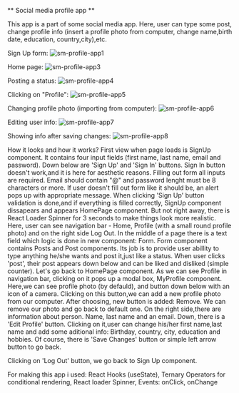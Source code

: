 ** Social media profile app **

This app is a part of some social media app. Here, user can type some post, change profile info (insert a profile photo from computer, change name,birth date, education, country,city),etc.

Sign Up form:
![sm-profile-app1](https://user-images.githubusercontent.com/85742865/133528821-878283ca-dde5-44bb-a2ef-c2c5c1e3e98c.png)

Home page:
![sm-profile-app3](https://user-images.githubusercontent.com/85742865/133528949-ace09f40-918a-451f-bbe2-04afec8e5b1b.png)

Posting a status:
![sm-profile-app4](https://user-images.githubusercontent.com/85742865/133528952-44cb26c4-c129-4934-8f71-4ab6adc58f30.png)

Clicking on "Profile":
![sm-profile-app5](https://user-images.githubusercontent.com/85742865/133529011-1a3b6d6d-4204-4209-ad82-d82aedb021e9.png)

Changing profile photo (importing from computer):
![sm-profile-app6](https://user-images.githubusercontent.com/85742865/133529060-c8fd3522-cd95-4eb6-a5d6-5ec23c005d47.png)

Editing user info:
![sm-profile-app7](https://user-images.githubusercontent.com/85742865/133529114-301ec866-5b9f-495e-af6a-5e34ecf7294a.png)

Showing info after saving changes:
![sm-profile-app8](https://user-images.githubusercontent.com/85742865/133529209-ebdc747b-81ac-472f-bb8f-2f0cd57e6bb4.png)


How it looks and how it works?
First view when page loads is SignUp component. It contains four input fields (first name, last name, email and password). Down below are 'Sign Up' and 'Sign In' buttons.
Sign In button doesn't work,and it is here for aesthetic reasons.
Filling out form all inputs are required.
Email should contain "@" and password lenght must be 8 characters or more.
If user doesn't fill out form like it should be, an alert pops up with appropriate message.
When clicking 'Sign Up' button validation is done,and if everything is filled correctly, SignUp component dissapears and appears HomePage component. But not right away, there is React Loader Spinner for 3 seconds to make things look more realistic.
Here, user can see navigation bar - Home, Profile (with a small round profile photo) and on the right side Log Out.
In the middle of a page there is a text field which logic is done in new component: Form.
Form component contains Posts and Post components. Its job is to provide user abillity to type anything he/she wants and post it,just like a status. When user clicks 'post', their post appears down below and can be liked and disliked (simple counter).
Let's go back to HomePage component. As we can see Profile in navigation bar, clicking on it pops up a modal box, MyProfile component. Here,we can see profile photo (by defauld), and button down below with an icon of a camera. Clicking on this button,we can add a new profile photo from our computer.
After choosing, new button is added: Remove. We can remove our photo and go back to default one.
On the right side,there are information about person. Name, last name and an email.
Down, there is a 'Edit Profile' button. Clicking on it,user can change his/her first name,last name and add some aditional info: Birthday, country, city, education and hobbies.
Of course, there is 'Save Changes' button or simple left arrow button to go back.

Clicking on 'Log Out' button, we go back to Sign Up component.

For making this app i used:
React Hooks (useState),
Ternary Operators for conditional rendering,
React loader Spinner,
Events: onClick, onChange
